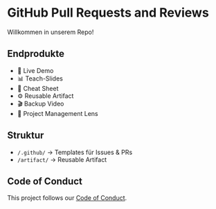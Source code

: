 # GitHub Pull Requests and Reviews

Willkommen in unserem Repo!

## Endprodukte
- 🎥 Live Demo
- 📊 Teach-Slides
- 📄 Cheat Sheet
- ⚙️ Reusable Artifact
- 🎬 Backup Video
- 📌 Project Management Lens

## Struktur
- `/.github/` → Templates für Issues & PRs
- `/artifact/` → Reusable Artifact

## Code of Conduct
This project follows our [Code of Conduct](CODE_OF_CONDUCT.md).
